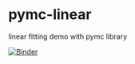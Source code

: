 # pymc-linear
linear fitting demo with pymc library

[![Binder](https://mybinder.org/badge_logo.svg)](https://mybinder.org/v2/gh/drsimonmartin/pymc-linear/HEAD?labpath=PriorAndPosteriorChecks-linear-Copy1.ipynb)

